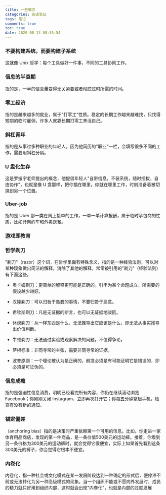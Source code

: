```yaml
---
title: 一些概念
categories: 阅读笔记
tags: 笔记
comments: true
toc: true
date: 2020-08-13 08:55:54
---
```

### 不要构建系统，而要构建子系统

这就像 Unix 哲学：每个工具做好一件事，不同的工具协同工作。

### 信息的半衰期

指的是，一半的信息量变得无关紧要或者彻底过时所需的时间。

### 零工经济

指的是越来越多的就业，属于"打零工"性质。稳定的长期工作越来越难找，只找得短期的临时雇佣，许多人就靠长期打零工养活自己。

### 斜杠青年

指的是从事过多种职业的年轻人。因为他简历的"职业"一栏，会填写很多不同的工作，需要用斜杠分隔。

### U 盘化生存

这是罗振宇老师提出的概念，他提倡年轻人"自带信息，不装系统，随时插拔，自由协作"，也就是像 U 盘那样，把你插在哪里，你就在哪里工作，时刻准备着被切换到另一个位置。

### Uber-job

指的是 Uber 那一类在网上接单的工作，一单一单计算报酬，属于临时承包商的性质，比如开网约车和外卖送餐。

### 游戏即教育

### 哲学剃刀

"剃刀"（razor）这个词，在哲学里面有特殊含义，指的是一种经验法则，可以对某种现象做出简洁的解释，消除了其他的解释。常常被引用的"剃刀"（经验法则）有下面这些。

- 奥卡姆剃刀：更简单的解释更可能是正确的。引申为某个命题成立，所需要的假设越少越好。

- 汉隆剃刀：可以归咎于愚蠢的事情，不要归咎于恶意。

- 希钦斯剃刀：凡是无证据的断言，也可以无证据地驳回。

- 休谟剃刀：从一样东西是什么，无法推导出它应该是什么，即无法从事实推导出价值判断。

- 牛顿剃刀：无法通过实验或观察解决的问题，不值得争论。

- 萨根标准：非同寻常的主张，需要非同寻常的证据。

- 波普原则：一个理论被认为是正确的，前提必须是有可能证明它是错误的，即必须是可证伪的。

### 信息成瘾

指的是强迫性信息消费，明明已经看完所有内容，你仍在继续滚动浏览 Facebook；你刚刚关闭 Instagram，立即再次打开它；你每五分钟拿起手机，检查有没有新的通知。

### 锚定偏差

（anchoring bias）指的是决策时严重依赖第一个可用的信息。比如，你走进一家体育用品商店，发现的第一件商品，是一条价值500美元的运动裤。接着，你看到另一条价格为300美元的运动裤时，就会觉得它很便宜，实际上如果首先看到这条300美元的裤子，你会觉得它根本不便宜。

### 内卷化

内卷化，指一种社会或文化模式在某一发展阶段达到一种确定的形式后，便停滞不前或无法转化为另一种高级模式的现象。当一个组织不能或不愿向外发展时，成员的精力就只好用到组织内部，这时就会出现"内卷化"，也就是内部的过度发展